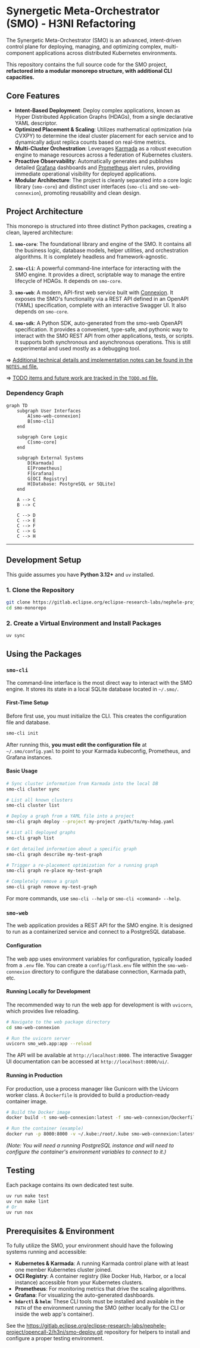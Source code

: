 # Synergetic Meta-Orchestrator (SMO) - H3NI Refactoring

The Synergetic Meta-Orchestrator (SMO) is an advanced, intent-driven control plane for deploying, managing, and optimizing complex, multi-component applications across distributed Kubernetes environments.

This repository contains the full source code for the SMO project, **refactored into a modular monorepo structure, with additional CLI capacities.**


## Core Features

*   **Intent-Based Deployment**: Deploy complex applications, known as Hyper Distributed Application Graphs (HDAGs), from a single declarative YAML descriptor.
*   **Optimized Placement & Scaling**: Utilizes mathematical optimization (via CVXPY) to determine the ideal cluster placement for each service and to dynamically adjust replica counts based on real-time metrics.
*   **Multi-Cluster Orchestration**: Leverages [Karmada](https://karmada.io/) as a robust execution engine to manage resources across a federation of Kubernetes clusters.
*   **Proactive Observability**: Automatically generates and publishes detailed [Grafana](https://grafana.com/) dashboards and [Prometheus](https://prometheus.io/) alert rules, providing immediate operational visibility for deployed applications.
*   **Modular Architecture**: The project is cleanly separated into a core logic library (`smo-core`) and distinct user interfaces (`smo-cli` and `smo-web-connexion`), promoting reusability and clean design.


## Project Architecture

This monorepo is structured into three distinct Python packages, creating a clean, layered architecture:

1.  **`smo-core`**: The foundational library and engine of the SMO. It contains all the business logic, database models, helper utilities, and orchestration algorithms. It is completely headless and framework-agnostic.

2.  **`smo-cli`**: A powerful command-line interface for interacting with the SMO engine. It provides a direct, scriptable way to manage the entire lifecycle of HDAGs. It depends on `smo-core`.

3.  **`smo-web`**: A modern, API-first web service built with [Connexion](https://connexion.readthedocs.io/). It exposes the SMO's functionality via a REST API defined in an OpenAPI (YAML) specification, complete with an interactive Swagger UI. It also depends on `smo-core`.

4. **`smo-sdk`**: A Python SDK, auto-generated from the smo-web OpenAPI specification. It provides a convenient, type-safe, and pythonic way to interact with the SMO REST API from other applications, tests, or scripts. It supports both synchronous and asynchronous operations. This is still experimental and used mostly as a debugging tool.

=> [Additional technical details and implementation notes can be found in the `NOTES.md` file.](./NOTES.md)

=> [TODO items and future work are tracked in the `TODO.md` file.](./TODO.md)

### Dependency Graph

```mermaid
graph TD
    subgraph User Interfaces
        A[smo-web-connexion]
        B[smo-cli]
    end

    subgraph Core Logic
        C[smo-core]
    end

    subgraph External Systems
        D[Karmada]
        E[Prometheus]
        F[Grafana]
        G[OCI Registry]
        H[Database: PostgreSQL or SQLite]
    end

    A --> C
    B --> C

    C --> D
    C --> E
    C --> F
    C --> G
    C --> H
```

---

## Development Setup

This guide assumes you have **Python 3.12+** and `uv` installed.

### 1. Clone the Repository

```bash
git clone https://gitlab.eclipse.org/eclipse-research-labs/nephele-project/opencall-2/h3ni/smo-monorepo.git
cd smo-monorepo
```

### 2. Create a Virtual Environment and Install Packages

```bash
uv sync
```

## Using the Packages

### `smo-cli`

The command-line interface is the most direct way to interact with the SMO engine. It stores its state in a local SQLite database located in `~/.smo/`.

#### First-Time Setup

Before first use, you must initialize the CLI. This creates the configuration file and database.

```bash
smo-cli init
```
After running this, **you must edit the configuration file** at `~/.smo/config.yaml` to point to your Karmada kubeconfig, Prometheus, and Grafana instances.

#### Basic Usage

```bash
# Sync cluster information from Karmada into the local DB
smo-cli cluster sync

# List all known clusters
smo-cli cluster list

# Deploy a graph from a YAML file into a project
smo-cli graph deploy --project my-project /path/to/my-hdag.yaml

# List all deployed graphs
smo-cli graph list

# Get detailed information about a specific graph
smo-cli graph describe my-test-graph

# Trigger a re-placement optimization for a running graph
smo-cli graph re-place my-test-graph

# Completely remove a graph
smo-cli graph remove my-test-graph
```

For more commands, use `smo-cli --help` or `smo-cli <command> --help`.

### `smo-web`

The web application provides a REST API for the SMO engine. It is designed to run as a containerized service and connect to a PostgreSQL database.

#### Configuration

The web app uses environment variables for configuration, typically loaded from a `.env` file. You can create a `config/flask.env` file within the `smo-web-connexion` directory to configure the database connection, Karmada path, etc.

#### Running Locally for Development

The recommended way to run the web app for development is with `uvicorn`, which provides live reloading.

```bash
# Navigate to the web package directory
cd smo-web-connexion

# Run the uvicorn server
uvicorn smo_web.app:app --reload
```

The API will be available at `http://localhost:8000`. The interactive Swagger UI documentation can be accessed at `http://localhost:8000/ui/`.

#### Running in Production

For production, use a process manager like Gunicorn with the Uvicorn worker class. A `Dockerfile` is provided to build a production-ready container image.

```bash
# Build the Docker image
docker build -t smo-web-connexion:latest -f smo-web-connexion/Dockerfile .

# Run the container (example)
docker run -p 8000:8000 -v ~/.kube:/root/.kube smo-web-connexion:latest
```
*(Note: You will need a running PostgreSQL instance and will need to configure the container's environment variables to connect to it.)*


## Testing

Each package contains its own dedicated test suite.

```bash
uv run make test
uv run make lint
# Or
uv run nox
```

## Prerequisites & Environment

To fully utilize the SMO, your environment should have the following systems running and accessible:

*   **Kubernetes & Karmada**: A running Karmada control plane with at least one member Kubernetes cluster joined.
*   **OCI Registry**: A container registry (like Docker Hub, Harbor, or a local instance) accessible from your Kubernetes clusters.
*   **Prometheus**: For monitoring metrics that drive the scaling algorithms.
*   **Grafana**: For visualizing the auto-generated dashboards.
*   **`hdarctl` & `helm`**: These CLI tools must be installed and available in the `PATH` of the environment running the SMO (either locally for the CLI or inside the web app's container).

See the <https://gitlab.eclipse.org/eclipse-research-labs/nephele-project/opencall-2/h3ni/smo-deploy.git> repository for helpers to install and configure a proper testing environment.
